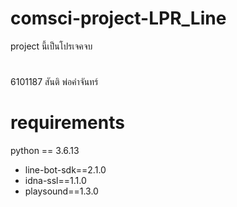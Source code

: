 # comsci-project-LPR_Line
project นี้เป็นโปรเจคจบ 
#
6101187 สันติ พ่อคำจันทร์
# requirements
python == 3.6.13
- line-bot-sdk==2.1.0
- idna-ssl==1.1.0
- playsound==1.3.0
